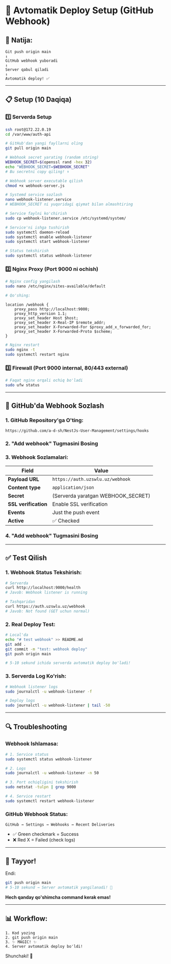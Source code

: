 # 🚀 Avtomatik Deploy Setup (GitHub Webhook)

## 🎯 Natija:

```
Git push origin main
↓
GitHub webhook yuboradi
↓
Server qabul qiladi
↓
Avtomatik deploy! ✅
```

---

## 📋 Setup (10 Daqiqa)

### 1️⃣ Serverda Setup

```bash
ssh root@172.22.0.19
cd /var/www/auth-api

# GitHub'dan yangi fayllarni oling
git pull origin main

# Webhook secret yarating (random string)
WEBHOOK_SECRET=$(openssl rand -hex 32)
echo "WEBHOOK_SECRET=$WEBHOOK_SECRET"
# Bu secretni copy qiling! ⬆️

# Webhook server executable qilish
chmod +x webhook-server.js

# Systemd service sozlash
nano webhook-listener.service
# WEBHOOK_SECRET ni yuqoridagi qiymat bilan almashtiring

# Service faylni ko'chirish
sudo cp webhook-listener.service /etc/systemd/system/

# Service'ni ishga tushirish
sudo systemctl daemon-reload
sudo systemctl enable webhook-listener
sudo systemctl start webhook-listener

# Status tekshirish
sudo systemctl status webhook-listener
```

### 2️⃣ Nginx Proxy (Port 9000 ni ochish)

```bash
# Nginx config yangilash
sudo nano /etc/nginx/sites-available/default

# Qo'shing:
```

```nginx
location /webhook {
    proxy_pass http://localhost:9000;
    proxy_http_version 1.1;
    proxy_set_header Host $host;
    proxy_set_header X-Real-IP $remote_addr;
    proxy_set_header X-Forwarded-For $proxy_add_x_forwarded_for;
    proxy_set_header X-Forwarded-Proto $scheme;
}
```

```bash
# Nginx restart
sudo nginx -t
sudo systemctl restart nginx
```

### 3️⃣ Firewall (Port 9000 internal, 80/443 external)

```bash
# Faqat nginx orqali ochiq bo'ladi
sudo ufw status
```

---

## 🔐 GitHub'da Webhook Sozlash

### 1. GitHub Repository'ga O'ting:
```
https://github.com/a-d-sh/NestJs-User-Management/settings/hooks
```

### 2. "Add webhook" Tugmasini Bosing

### 3. Webhook Sozlamalari:

| Field | Value |
|-------|-------|
| **Payload URL** | `https://auth.uzswlu.uz/webhook` |
| **Content type** | `application/json` |
| **Secret** | (Serverda yaratgan WEBHOOK_SECRET) |
| **SSL verification** | Enable SSL verification |
| **Events** | Just the push event |
| **Active** | ✅ Checked |

### 4. "Add webhook" Tugmasini Bosing

---

## ✅ Test Qilish

### 1. Webhook Status Tekshirish:

```bash
# Serverda
curl http://localhost:9000/health
# Javob: Webhook listener is running

# Tashqaridan
curl https://auth.uzswlu.uz/webhook
# Javob: Not found (GET uchun normal)
```

### 2. Real Deploy Test:

```bash
# Local'da
echo "# test webhook" >> README.md
git add .
git commit -m "test: webhook deploy"
git push origin main

# 5-10 sekund ichida serverda avtomatik deploy bo'ladi!
```

### 3. Serverda Log Ko'rish:

```bash
# Webhook listener logs
sudo journalctl -u webhook-listener -f

# Deploy logs
sudo journalctl -u webhook-listener | tail -50
```

---

## 🔍 Troubleshooting

### Webhook Ishlamasa:

```bash
# 1. Service status
sudo systemctl status webhook-listener

# 2. Logs
sudo journalctl -u webhook-listener -n 50

# 3. Port ochiqligini tekshirish
sudo netstat -tulpn | grep 9000

# 4. Service restart
sudo systemctl restart webhook-listener
```

### GitHub Webhook Status:

```
GitHub → Settings → Webhooks → Recent Deliveries
```

- ✅ Green checkmark = Success
- ❌ Red X = Failed (check logs)

---

## 🎉 Tayyor!

Endi:
```bash
git push origin main
# 5-10 sekund → Server avtomatik yangilanadi! 🚀
```

**Hech qanday qo'shimcha command kerak emas!**

---

## 📊 Workflow:

```
1. Kod yozing
2. git push origin main
3. ✨ MAGIC! ✨
4. Server avtomatik deploy bo'ldi!
```

Shunchaki! 🎊

